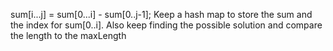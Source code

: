 sum[i...j] = sum[0...i] - sum[0..j-1];
Keep a hash map to store the sum and the index for sum[0..i].
Also keep finding the possible solution and compare the length to the maxLength